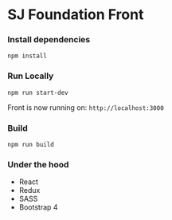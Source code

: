 # SJ Foundation Front


### Install dependencies 
```
npm install
```

### Run Locally
```
npm run start-dev
```
Front is now running on: `http://localhost:3000`

### Build
```
npm run build
```

### Under the hood
 
 - React
 - Redux
 - SASS
 - Bootstrap 4